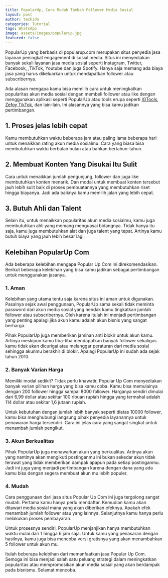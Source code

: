 ```yaml
---
title: PopularUp, Cara Mudah Tambah Follower Media Sosial
layout: post
author: techidn
categories: Tutorial
tags: WhatsApp
image: assets/images/popularup.jpg
featured: false
---
```


PopularUp yang berbasis di popularup.com merupakan situs penyedia jasa layanan peningkat engagement di sosial media. Situs ini menyediakan banyak sekali layanan jasa media sosial seperti Instagram, Twitter, Facebook, ,TikTok, Youtube dan juga Spotify. Hanya saja memang ada biaya jasa yang harus dikeluarkan untuk mendapatkan follower atau subscribernya.

Ada alasan mengapa kamu bisa memilih cara untuk meningkatkan popularitas akun media sosial dengan membeli follower atau like dengan menggunakan aplikasi seperti PopularUp atau tools erupa seperti [IGTools](https://igmods.readthedocs.io/en/latest/igtools/index.html), [Zefoy TikTok](https://www.sebuahutas.com/2022/07/zefoy-followers-tiktok-bisa-tambah-like.html), dan lain-lain. Ini alasannya yang bisa kamu jadikan pertimbangan.

## 1. Proses jelas lebih cepat

Kamu membutuhkan waktu beberapa jam atau paling lama beberapa hari untuk menaikkan rating akun media sosialmu. Cara yang biasa bisa membutuhkan waktu berbulan bulan atau bahkan bertahun-tahun.

## 2. Membuat Konten Yang Disukai Itu Sulit

Cara untuk menaikkan jumlah pengunjung, follower dan juga like membutuhkan konten menarik. Dan modal untuk membuat konten tersebut jauh lebih sulit baik di proses pembuatannya yang membutuhkan riset hingga biayanya. Jadi ada baiknya kamu memilih jalan yang lebih cepat.

## 3. Butuh Ahli dan Talent

Selain itu, untuk menaikkan popularitas akun media sosialmu, kamu juga membutuhkan ahli yang memang menguasai bidangnya. Tidak hanya itu saja, kamu juga membutuhkan alat dan juga talent yang tepat. Artinya kamu butuh biaya yang jauh lebih besar lagi.

## Kelebihan PopularUp Com

Ada beberapa kelebihan mengapa Popular Up Com ini direkomendasikan. Berikut beberapa kelebihan yang bisa kamu jadikan sebagai pertimbangan untuk menggunakan jasanya.

### 1. Aman

Kelebihan yang utama tentu saja karena situs ini aman untuk digunakan. Pasalnya sejak awal penggunaan, PopularUp sama sekali tidak meminta password dari akun media sosial yang hendak kamu tingkatkan jumlah follower atau subscribernya. Oleh karena itulah ini menjadi pertimbangan yang penting apalagi jika akun kamu adalah akun bisnis yang sangat berharga.

Pihak PopularUp juga memberikan jaminan anti blokir untuk akun kamu. Artinya meskipun kamu tiba-tiba mendapatkan banyak follower sekaligus kamu tidak akan dicurigai atau melanggar peraturan dari media sosial sehingga akunmu berakhir di blokir. Apalagi PopularUp ini sudah ada sejak tahun 2010.

### 2. Banyak Varian Harga

Memiliki modal sedikit? Tidak perlu khawatir, Popular Up Com menyediakan banyak varian pilihan harga yang bisa kamu coba. Kamu bisa memulainya dengan 200 follower hingga sampai 8000 follower. Harganya sendiri dimulai dari 6,99 dollar atau sekitar 100 ribuan rupiah hingga yang termahal adalah 114 dollar atau sekitar 1,6 jutaan rupiah.

Untuk kebutuhan dengan jumlah lebih banyak seperti diatas 10000 follower, kamu bisa menghubungi langsung pihak penyedia layanannya untuk penawaran harga tersendiri. Cara ini jelas cara yang sangat singkat untuk menambah jumlah pengikut.

### 3. Akun Berkualitas

Pihak PopularUp juga menawarkan akun yang berkualitas. Artinya akun yang nantinya akan mengikuti postinganmu ini bukan sekedar akun tidak terawat yang tidak memberikan dampak apapun pada setiap postinganmu. Jadi ini juga yang menjadi pertimbangan karena dengan dana yang ada kamu bisa dengan segera membuat akun mu lebih populer.

### 4. Mudah

Cara penggunaan dari jasa situs Popular Up Com ini juga tergolong sangat mudah. Pertama kamu hanya perlu mendaftar. Kemudian kamu akan ditawari media sosial mana yang akan diberikan efeknya. Apakah efek menambah jumlah follower atau yang lainnya. Selanjutnya kamu hanya perlu melakukan proses pembayaran.

Untuk prosesnya sendiri, PopularUp menjanjikan hanya membutuhkan waktu mulai dari 1 hingga 6 jam saja. Untuk kamu yang penasaran dengan hasilnya, kamu juga bisa mencoba versi gratisnya yang akan menambahkan 5 follower untuk akun mu.

Itulah beberapa kelebihan dari memanfaatkan jasa Popular Up Com. Semoga ini bisa menjadi salah satu peluang strategi dalam meningkatkan popularitas atau mempromosikan akun media sosial yang akan berdampak pada bisnismu. Selamat mencoba.
